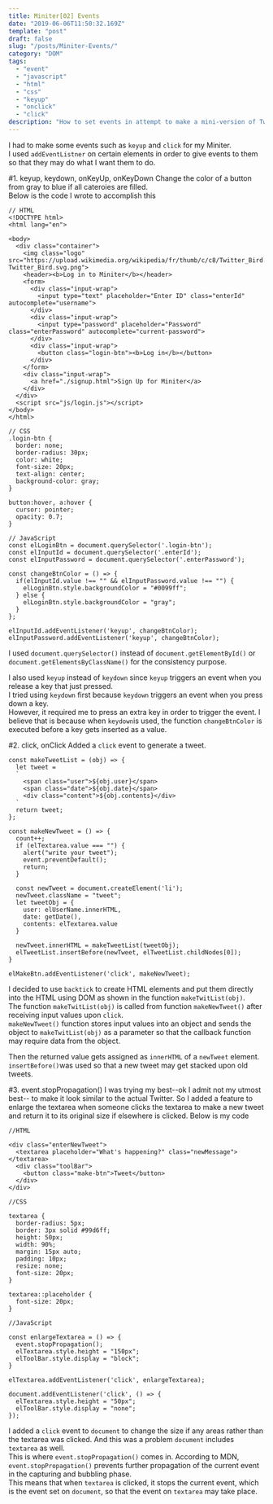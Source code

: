 ```yaml
---
title: Miniter[02] Events
date: "2019-06-06T11:50:32.169Z"
template: "post"
draft: false
slug: "/posts/Miniter-Events/"
category: "DOM"
tags:
  - "event"
  - "javascript"
  - "html"
  - "css"
  - "keyup"
  - "onclick"
  - "click"
description: "How to set events in attempt to make a mini-version of Twitter."
---
```


I had to make some events such as `keyup` and `click` for my Miniter. <br>
I used `addEventListner` on certain elements in order to give events to them so that they may do what I want them to do.

#1. keyup, keydown, onKeyUp, onKeyDown
Change the color of a button from gray to blue if all cateroies are filled.<br>
Below is the code I wrote to accomplish this

```
// HTML
<!DOCTYPE html>
<html lang="en">

<body>
  <div class="container">
    <img class="logo" src="https://upload.wikimedia.org/wikipedia/fr/thumb/c/c8/Twitter_Bird.svg/944px-Twitter_Bird.svg.png">
    <header><b>Log in to Miniter</b></header>
    <form>
      <div class="input-wrap">
        <input type="text" placeholder="Enter ID" class="enterId" autocomplete="username">
      </div>
      <div class="input-wrap">
        <input type="password" placeholder="Password" class="enterPassword" autocomplete="current-password">
      </div>
      <div class="input-wrap">
        <button class="login-btn"><b>Log in</b></button>
      </div>
    </form>
    <div class="input-wrap">
      <a href="./signup.html">Sign Up for Miniter</a>
    </div>
  </div>
  <script src="js/login.js"></script>
</body>
</html>

```

```
// CSS
.login-btn {
  border: none;
  border-radius: 30px;
  color: white;
  font-size: 20px;
  text-align: center;
  background-color: gray;
}

button:hover, a:hover {
  cursor: pointer;
  opacity: 0.7;
}
```

```
// JavaScript
const elLoginBtn = document.querySelector('.login-btn');
const elInputId = document.querySelector('.enterId');
const elInputPassword = document.querySelector('.enterPassword');

const changeBtnColor = () => {
  if(elInputId.value !== "" && elInputPassword.value !== "") {
    elLoginBtn.style.backgroundColor = "#0099ff";
  } else {
    elLoginBtn.style.backgroundColor = "gray";
  }
};

elInputId.addEventListener('keyup', changeBtnColor);
elInputPassword.addEventListener('keyup', changeBtnColor);
```

I used `document.querySelector()` instead of `document.getElementById()` or `document.getElementsByClassName()` for the consistency purpose.

I also used `keyup` instead of `keydown` since `keyup` triggers an event when you release a key that just pressed. <br>
I tried using `keydown` first because `keydown` triggers an event when you press down a key.<br> However, it required me to press an extra key in order to trigger the event. I believe that is because when `keydown`is used, the function `changeBtnColor` is executed before a key gets inserted as a value.

#2. click, onClick
Added a `click` event to generate a tweet.

```
const makeTweetList = (obj) => {
  let tweet =
  `
    <span class="user">${obj.user}</span>
    <span class="date">${obj.date}</span>
    <div class="content">${obj.contents}</div>
  `
  return tweet;
};

const makeNewTweet = () => {
  count++;
  if (elTextarea.value === "") {
    alert("write your tweet");
    event.preventDefault();
    return;
  }

  const newTweet = document.createElement('li');
  newTweet.className = "tweet";
  let tweetObj = {
    user: elUserName.innerHTML,
    date: getDate(),
    contents: elTextarea.value
  }

  newTweet.innerHTML = makeTweetList(tweetObj);
  elTweetList.insertBefore(newTweet, elTweetList.childNodes[0]);
}

elMakeBtn.addEventListener('click', makeNewTweet);
```

I decided to use `backtick` to create HTML elements and put them directly into the HTML using DOM as shown in the function `makeTwitList(obj)`. <br>
The function `makeTwitList(obj)` is called from function `makeNewTweet()` after receiving input values upon `click`. <br>
`makeNewTweet()` function stores input values into an object and sends the object to `makeTwitList(obj)` as a parameter so that the callback function may require data from the object.

Then the returned value gets assigned as `innerHTML` of a `newTweet` element. `insertBefore()`was used so that a new tweet may get stacked upon old tweets.

#3. event.stopPropagation()
I was trying my best--ok I admit not my utmost best-- to make it look similar to the actual Twitter. So I added a feature to enlarge the textarea when someone clicks the textarea to make a new tweet and return it to its original size if elsewhere is clicked. Below is my code

```
//HTML

<div class="enterNewTweet">
  <textarea placeholder="What's happening?" class="newMessage"></textarea>
  <div class="toolBar">
    <button class="make-btn">Tweet</button>
  </div>
</div>
```

```
//CSS

textarea {
  border-radius: 5px;
  border: 3px solid #99d6ff;
  height: 50px;
  width: 90%;
  margin: 15px auto;
  padding: 10px;
  resize: none;
  font-size: 20px;
}

textarea::placeholder {
  font-size: 20px;
}
```

```
//JavaScript

const enlargeTextarea = () => {
  event.stopPropagation();
  elTextarea.style.height = "150px";
  elToolBar.style.display = "block";
}

elTextarea.addEventListener('click', enlargeTextarea);

document.addEventListener('click', () => {
  elTextarea.style.height = "50px";
  elToolBar.style.display = "none";
});
```

I added a `click` event to `document` to change the size if any areas rather than the textarea was clicked. And this was a problem `document` includes `textarea` as well. <br>This is where `event.stopPropagation()` comes in. According to MDN, `event.stopPropagation()` prevents further propagation of the current event in the capturing and bubbling phase.<br>
This means that when `textarea` is clicked, it stops the current event, which is the event set on `document`, so that the event on `textarea` may take place.
